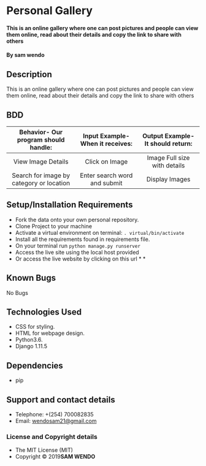 # Personal Gallery

#### This is an online gallery where one can post pictures and people can view them online, read about their details and copy the link to share with others

#### By **sam wendo**

## Description
This is an online gallery where one can post pictures and people can view them online, read about their details and copy the link to share with others

## BDD
| Behavior- Our program should handle: | Input Example- When it receives: | Output Example- It should return: |
| :-------------: | :-------------: | :-------------: |
| View Image Details | Click on Image  | Image Full size with details |
| Search for image by category or location | Enter search word and submit | Display Images |

## Setup/Installation Requirements
* Fork the data onto your own personal repository.
* Clone Project to your machine
* Activate a virtual environment on terminal: `. virtual/bin/activate`
* Install all the requirements found in requirements file.
* On your terminal run `python manage.py runserver`
* Access the live site using the local host provided
* Or access the live website by clicking on this url * *

## Known Bugs
No Bugs

## Technologies Used
* CSS for styling.
* HTML for webpage design.
* Python3.6.
* Django 1.11.5

## Dependencies
* pip

## Support and contact details
* Telephone: +(254) 700082835
* Email: wendosam21@gmail.com

### License and Copyright details
* The MIT License (MIT)
* Copyright  © 2019**SAM WENDO**
